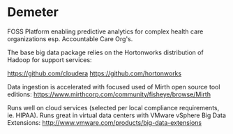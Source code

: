 # Demeter
FOSS Platform enabling predictive analytics for complex health care organizations esp. Accountable Care Org's.

The base big data package relies on the Hortonworks distribution of Hadoop for support services:

https://github.com/cloudera 
https://github.com/hortonworks 

Data ingestion is accelerated with focused used of Mirth open source tool editions:
https://www.mirthcorp.com/community/fisheye/browse/Mirth 

Runs well on cloud services (selected per local compliance requirements, ie. HIPAA). Runs great in virtual data centers with VMware vSphere Big Data Extensions:
http://www.vmware.com/products/big-data-extensions 
